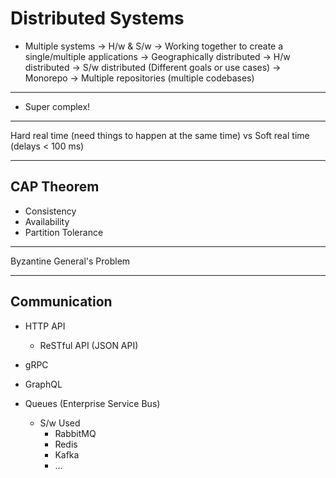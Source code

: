 # Distributed Systems

- Multiple systems -> H/w & S/w -> Working together to create a single/multiple applications
  -> Geographically distributed
  -> H/w distributed
  -> S/w distributed (Different goals or use cases)
    -> Monorepo
    -> Multiple repositories (multiple codebases)

---

- Super complex!

---

Hard real time (need things to happen at the same time) vs Soft real time (delays < 100 ms)

---

## CAP Theorem

- Consistency
- Availability
- Partition Tolerance

---

Byzantine General's Problem

---

## Communication

- HTTP API
  - ReSTful API (JSON API)

- gRPC

- GraphQL

- Queues (Enterprise Service Bus)
  - S/w Used
    - RabbitMQ
    - Redis
    - Kafka
    - ...
